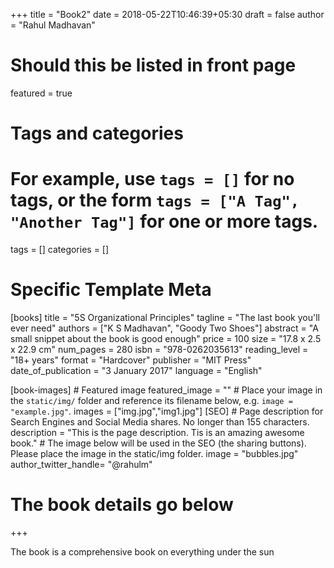 +++
title = "Book2"
date = 2018-05-22T10:46:39+05:30
draft = false
author = "Rahul Madhavan"

# Should this be listed in front page
featured = true

# Tags and categories
# For example, use `tags = []` for no tags, or the form `tags = ["A Tag", "Another Tag"]` for one or more tags.
tags = []
categories = []

# Specific Template Meta


[books]
        title = "5S Organizational Principles"
        tagline = "The last book you'll ever need"
        authors = ["K S Madhavan", "Goody Two Shoes"]
        abstract = "A small snippet about the book is good enough"
        price = 100
        size = "17.8 x 2.5 x 22.9 cm"
        num_pages = 280
        isbn = "978-0262035613"
        reading_level = "18+ years"
        format = "Hardcover"
        publisher = "MIT Press"
        date_of_publication = "3 January 2017"
        language = "English"

[book-images]
        # Featured image
        featured_image = ""
        # Place your image in the `static/img/` folder and reference its filename below, e.g. `image = "example.jpg"`.
        images = ["img.jpg","img1.jpg"]
[SEO]
        # Page description for Search Engines and Social Media shares. No longer than 155 characters.
        description = "This is the page description. Tis is an amazing awesome book."
        # The image below will be used in the SEO (the sharing buttons). Please place the image in the static/img folder.
        image = "bubbles.jpg"
        author_twitter_handle= "@rahulm"

# The book details go below
+++

The book is a comprehensive book on everything under the sun
